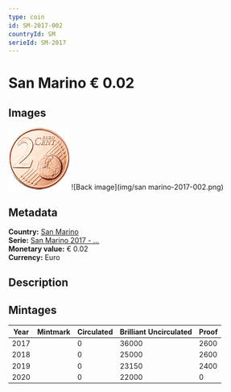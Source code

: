 ```yaml
---
type: coin
id: SM-2017-002
countryId: SM
serieId: SM-2017
---
```


# San Marino € 0.02

## Images

![Front image](../../../img/common-2007-002.png) ![Back image](img/san marino-2017-002.png)

## Metadata

**Country:** [San Marino](../index.md)\
**Serie:** [San Marino 2017 - ...](index.md)\
**Monetary value:** € 0.02\
**Currency:** Euro

## Description


## Mintages

| Year | Mintmark | Circulated | Brilliant Uncirculated | Proof |
| ---- | -------- | ---------- | ---------------------- | ----- |
| 2017 |  | 0| 36000 | 2600 |
| 2018 |  | 0| 25000 | 2600 |
| 2019 |  | 0| 23150 | 2400 |
| 2020 |  | 0| 22000 | 0 |
